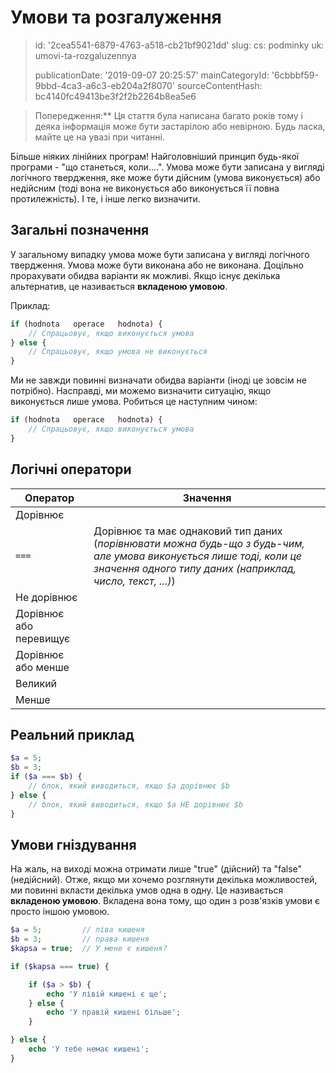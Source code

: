 Умови та розгалуження
=====================

> id: '2cea5541-6879-4763-a518-cb21bf9021dd'
> slug:
> 	cs: podminky
> 	uk: umovi-ta-rozgaluzennya
> 
> publicationDate: '2019-09-07 20:25:57'
> mainCategoryId: '6cbbbf59-9bbd-4ca3-a6c3-eb204a2f8070'
> sourceContentHash: bc4140fc49413be3f2f2b2264b8ea5e6

> Попередження:** Ця стаття була написана багато років тому і деяка інформація може бути застарілою або невірною. Будь ласка, майте це на увазі при читанні.

Більше ніяких лінійних програм! Найголовніший принцип будь-якої програми - "що станеться, коли....". Умова може бути записана у вигляді логічного твердження, яке може бути дійсним (умова виконується) або недійсним (тоді вона не виконується або виконується її повна протилежність). І те, і інше легко визначити.

Загальні позначення
------------

У загальному випадку умова може бути записана у вигляді логічного твердження. Умова може бути виконана або не виконана. Доцільно прорахувати обидва варіанти як можливі. Якщо існує декілька альтернатив, це називається **вкладеною умовою**.

Приклад:

```php
if (hodnota   operace   hodnota) {
	// Спрацьовує, якщо виконується умова
} else {
	// Спрацьовує, якщо умова не виконується
}
```

Ми не завжди повинні визначати обидва варіанти (іноді це зовсім не потрібно). Насправді, ми можемо визначити ситуацію, якщо виконується лише умова. Робиться це наступним чином:

```php
if (hodnota   operace   hodnota) {
	// Спрацьовує, якщо виконується умова
}
```

Логічні оператори
--------------------------

| Оператор | Значення
|----------|---------
| Дорівнює
| `===` | Дорівнює та має однаковий тип даних (*порівнювати можна будь-що з будь-чим, але умова виконується лише тоді, коли це значення одного типу даних (наприклад, число, текст, ...)*)
| Не дорівнює
| Дорівнює або перевищує
| Дорівнює або менше
| Великий
| Менше

Реальний приклад
--------------------------

```php
$a = 5;
$b = 3;
if ($a === $b) {
	// блок, який виводиться, якщо $a дорівнює $b
} else {
	// блок, який виводиться, якщо $a НЕ дорівнює $b
}
```

Умови гніздування
--------------------------

На жаль, на виході можна отримати лише "true" (дійсний) та "false" (недійсний). Отже, якщо ми хочемо розглянути декілька можливостей, ми повинні вкласти декілька умов одна в одну. Це називається **вкладеною умовою**. Вкладена вона тому, що один з розв'язків умови є просто іншою умовою.

```php
$a = 5;         // ліва кишеня
$b = 3;         // права кишеня
$kapsa = true;  // У мене є кишеня?

if ($kapsa === true) {

	if ($a > $b) {
		echo 'У лівій кишені є ще';
	} else {
		echo 'У правій кишені більше';
	}

} else {
	echo 'У тебе немає кишені';
}
```
